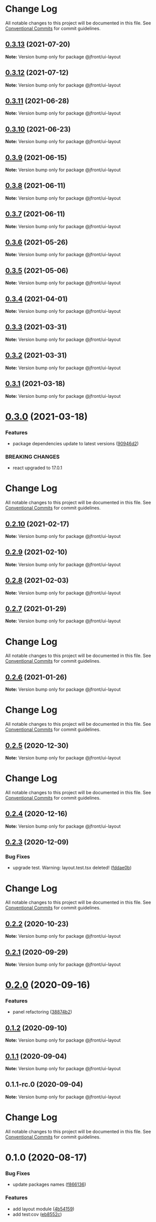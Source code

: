 # Change Log

All notable changes to this project will be documented in this file.
See [Conventional Commits](https://conventionalcommits.org) for commit guidelines.

## [0.3.13](https://github.com/Jepria/jfront-ui/compare/@jfront/ui-layout@0.3.12...@jfront/ui-layout@0.3.13) (2021-07-20)

**Note:** Version bump only for package @jfront/ui-layout





## [0.3.12](https://github.com/Jepria/jfront-ui/compare/@jfront/ui-layout@0.3.11...@jfront/ui-layout@0.3.12) (2021-07-12)

**Note:** Version bump only for package @jfront/ui-layout





## [0.3.11](https://github.com/Jepria/jfront-ui/compare/@jfront/ui-layout@0.3.10...@jfront/ui-layout@0.3.11) (2021-06-28)

**Note:** Version bump only for package @jfront/ui-layout





## [0.3.10](https://github.com/Jepria/jfront-ui/compare/@jfront/ui-layout@0.3.9...@jfront/ui-layout@0.3.10) (2021-06-23)

**Note:** Version bump only for package @jfront/ui-layout





## [0.3.9](https://github.com/Jepria/jfront-ui/compare/@jfront/ui-layout@0.3.8...@jfront/ui-layout@0.3.9) (2021-06-15)

**Note:** Version bump only for package @jfront/ui-layout





## [0.3.8](https://github.com/Jepria/jfront-ui/compare/@jfront/ui-layout@0.3.7...@jfront/ui-layout@0.3.8) (2021-06-11)

**Note:** Version bump only for package @jfront/ui-layout





## [0.3.7](https://github.com/Jepria/jfront-ui/compare/@jfront/ui-layout@0.3.6...@jfront/ui-layout@0.3.7) (2021-06-11)

**Note:** Version bump only for package @jfront/ui-layout





## [0.3.6](https://github.com/Jepria/jfront-ui/compare/@jfront/ui-layout@0.3.5...@jfront/ui-layout@0.3.6) (2021-05-26)

**Note:** Version bump only for package @jfront/ui-layout





## [0.3.5](https://github.com/Jepria/jfront-ui/compare/@jfront/ui-layout@0.3.4...@jfront/ui-layout@0.3.5) (2021-05-06)

**Note:** Version bump only for package @jfront/ui-layout





## [0.3.4](https://github.com/Jepria/jfront-ui/compare/@jfront/ui-layout@0.3.3...@jfront/ui-layout@0.3.4) (2021-04-01)

**Note:** Version bump only for package @jfront/ui-layout





## [0.3.3](https://github.com/Jepria/jfront-ui/compare/@jfront/ui-layout@0.3.2...@jfront/ui-layout@0.3.3) (2021-03-31)

**Note:** Version bump only for package @jfront/ui-layout





## [0.3.2](https://github.com/Jepria/jfront-ui/compare/@jfront/ui-layout@0.3.1...@jfront/ui-layout@0.3.2) (2021-03-31)

**Note:** Version bump only for package @jfront/ui-layout





## [0.3.1](https://github.com/Jepria/jfront-ui/compare/@jfront/ui-layout@0.3.0...@jfront/ui-layout@0.3.1) (2021-03-18)

**Note:** Version bump only for package @jfront/ui-layout





# [0.3.0](https://github.com/Jepria/jfront-ui/compare/@jfront/ui-layout@0.2.10...@jfront/ui-layout@0.3.0) (2021-03-18)


### Features

* package dependencies update to latest versions ([90946d2](https://github.com/Jepria/jfront-ui/commit/90946d25fcb08fc77e4b143567963682f8ff3d2b))


### BREAKING CHANGES

* react upgraded to 17.0.1





# Change Log

All notable changes to this project will be documented in this file. See
[Conventional Commits](https://conventionalcommits.org) for commit guidelines.

## [0.2.10](https://github.com/Jepria/jfront-ui/compare/@jfront/ui-layout@0.2.9...@jfront/ui-layout@0.2.10) (2021-02-17)

**Note:** Version bump only for package @jfront/ui-layout

## [0.2.9](https://github.com/Jepria/jfront-ui/compare/@jfront/ui-layout@0.2.8...@jfront/ui-layout@0.2.9) (2021-02-10)

**Note:** Version bump only for package @jfront/ui-layout

## [0.2.8](https://github.com/Jepria/jfront-ui/compare/@jfront/ui-layout@0.2.7...@jfront/ui-layout@0.2.8) (2021-02-03)

**Note:** Version bump only for package @jfront/ui-layout

## [0.2.7](https://github.com/Jepria/jfront-ui/compare/@jfront/ui-layout@0.2.6...@jfront/ui-layout@0.2.7) (2021-01-29)

**Note:** Version bump only for package @jfront/ui-layout

# Change Log

All notable changes to this project will be documented in this file. See
[Conventional Commits](https://conventionalcommits.org) for commit guidelines.

## [0.2.6](https://github.com/Jepria/jfront-ui/compare/@jfront/ui-layout@0.2.5...@jfront/ui-layout@0.2.6) (2021-01-26)

**Note:** Version bump only for package @jfront/ui-layout

# Change Log

All notable changes to this project will be documented in this file. See
[Conventional Commits](https://conventionalcommits.org) for commit guidelines.

## [0.2.5](https://github.com/Jepria/jfront-ui/compare/@jfront/ui-layout@0.2.4...@jfront/ui-layout@0.2.5) (2020-12-30)

**Note:** Version bump only for package @jfront/ui-layout

# Change Log

All notable changes to this project will be documented in this file. See
[Conventional Commits](https://conventionalcommits.org) for commit guidelines.

## [0.2.4](https://github.com/Jepria/jfront-ui/compare/@jfront/ui-layout@0.2.3...@jfront/ui-layout@0.2.4) (2020-12-16)

**Note:** Version bump only for package @jfront/ui-layout

## [0.2.3](https://github.com/Jepria/jfront-ui/compare/@jfront/ui-layout@0.2.2...@jfront/ui-layout@0.2.3) (2020-12-09)

### Bug Fixes

- upgrade test. Warning: layout.test.tsx deleted!
  ([fddae0b](https://github.com/Jepria/jfront-ui/commit/fddae0b2f96413b0533e905efcefc1d08392a495))

# Change Log

All notable changes to this project will be documented in this file. See
[Conventional Commits](https://conventionalcommits.org) for commit guidelines.

## [0.2.2](https://github.com/Jepria/jfront-ui/compare/@jfront/ui-layout@0.2.1...@jfront/ui-layout@0.2.2) (2020-10-23)

**Note:** Version bump only for package @jfront/ui-layout

## [0.2.1](https://github.com/Jepria/jfront-ui/compare/@jfront/ui-layout@0.2.0...@jfront/ui-layout@0.2.1) (2020-09-29)

**Note:** Version bump only for package @jfront/ui-layout

# [0.2.0](https://github.com/Jepria/jfront-ui/compare/@jfront/ui-layout@0.1.2...@jfront/ui-layout@0.2.0) (2020-09-16)

### Features

- panel refactoring
  ([38874b2](https://github.com/Jepria/jfront-ui/commit/38874b2c05a045ea2734e2479fbf9267b6c0383f))

## [0.1.2](https://github.com/Jepria/jfront-ui/compare/@jfront/ui-layout@0.1.1...@jfront/ui-layout@0.1.2) (2020-09-10)

**Note:** Version bump only for package @jfront/ui-layout

## [0.1.1](https://github.com/Jepria/jfront-ui/compare/@jfront/ui-layout@0.1.0...@jfront/ui-layout@0.1.1) (2020-09-04)

**Note:** Version bump only for package @jfront/ui-layout

## 0.1.1-rc.0 (2020-09-04)

**Note:** Version bump only for package @jfront/ui-layout

# Change Log

All notable changes to this project will be documented in this file. See
[Conventional Commits](https://conventionalcommits.org) for commit guidelines.

# 0.1.0 (2020-08-17)

### Bug Fixes

- update packages names
  ([f866136](https://github.com/Jepria/jfront-components/commit/f866136a1ac3388a010816fe9cfffa75c91818b7))

### Features

- add layout module
  ([4b54159](https://github.com/Jepria/jfront-components/commit/4b54159df7021fbde8e99b519d7082fce387f0ea))
- add test:cov
  ([eb8552c](https://github.com/Jepria/jfront-components/commit/eb8552cda1ad5056ae62d665b31cf8ff6f0b760f))
